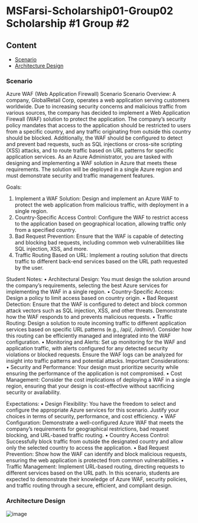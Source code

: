 # MSFarsi-Scholarship01-Group02     Scholarship #1 Group #2

## Content
- [Scenario](#scenario)
- [Architecture Design](#architecture-design)



### Scenario

Azure WAF (Web Application Firewall) Scenario
Scenario Overview: A company, GlobalRetail Corp, operates a web application serving customers worldwide. Due to increasing security concerns and malicious traffic from various sources, the company has decided to implement a Web Application Firewall (WAF) solution to protect the application.
The company’s security policy mandates that access to the application should be restricted to users from a specific country, and any traffic originating from outside this country should be blocked. Additionally, the WAF should be configured to detect and prevent bad requests, such as SQL injections or cross-site scripting (XSS) attacks, and to route traffic based on URL patterns for specific application services.
As an Azure Administrator, you are tasked with designing and implementing a WAF solution in Azure that meets these requirements. The solution will be deployed in a single Azure region and must demonstrate security and traffic management features.

Goals:
1. Implement a WAF Solution: Design and implement an Azure WAF to protect the web application from malicious traffic, with deployment in a single region.
2. Country-Specific Access Control: Configure the WAF to restrict access to the application based on geographical location, allowing traffic only from a specified country.
3. Bad Request Prevention: Ensure that the WAF is capable of detecting and blocking bad requests, including common web vulnerabilities like SQL injection, XSS, and more.
4. Traffic Routing Based on URL: Implement a routing solution that directs traffic to different back-end services based on the URL path requested by the user.
   
Student Notes:
• Architectural Design: You must design the solution around the company’s requirements, selecting the best Azure services for implementing the WAF in a single region.
• Country-Specific Access: Design a policy to limit access based on country origin.
• Bad Request Detection: Ensure that the WAF is configured to detect and block common attack vectors such as SQL injection, XSS, and other threats. Demonstrate how the WAF responds to and prevents malicious requests.
• Traffic Routing: Design a solution to route incoming traffic to different application services based on specific URL patterns (e.g., /api/*, /admin/*). Consider how this routing can be efficiently managed and integrated into the WAF configuration.
• Monitoring and Alerts: Set up monitoring for the WAF and application traffic, with alerts configured for any detected security violations or blocked requests. Ensure the WAF logs can be analyzed for insight into traffic patterns and potential attacks.
Important Considerations:
• Security and Performance: Your design must prioritize security while ensuring the performance of the application is not compromised.
• Cost Management: Consider the cost implications of deploying a WAF in a single region, ensuring that your design is cost-effective without sacrificing security or availability.

Expectations:
• Design Flexibility: You have the freedom to select and configure the appropriate Azure services for this scenario. Justify your choices in terms of security, performance, and cost efficiency.
• WAF Configuration: Demonstrate a well-configured Azure WAF that meets the company’s requirements for geographical restrictions, bad request blocking, and URL-based traffic routing.
• Country Access Control: Successfully block traffic from outside the designated country and allow only the selected country to access the application.
• Bad Request Prevention: Show how the WAF can identify and block malicious requests, ensuring the web application is protected from common vulnerabilities.
• Traffic Management: Implement URL-based routing, directing requests to different services based on the URL path.
In this scenario, students are expected to demonstrate their knowledge of Azure WAF, security policies, and traffic routing through a secure, efficient, and compliant design.

###  Architecture Design

![image](https://github.com/user-attachments/assets/eb7d0e3f-da18-4f2d-809d-230a3fff2c10)

